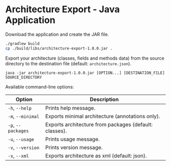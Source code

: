 # Architecture Export - Java Application

Download the application and create the JAR file.

```bash
./gradlew build
cp ./build/libs/architecture-export-1.0.0.jar .
```

Export your architecture (classes, fields and methods data) from the source directory to the destination file (default: `architecture.json`).

    java -jar architecture-export-1.0.0.jar [OPTION...] [DESTINATION_FILE] SOURCE_DIRECTORY

Available command-line options:

| Option             | Description                                            |
| ------------------ | ------------------------------------------------------ |
| `-h`, `--help`     | Prints help message.                                   |
| `-m`, `--minimal`  | Exports minimal architecture (annotations only).       |
| `-p`, `--packages` | Exports architecture from packages (default: classes). |
| `-u`, `--usage`    | Prints usage message.                                  |
| `-v`, `--version`  | Prints version message.                                |
| `-x`, `--xml`      | Exports architecture as xml (default: json).           |
